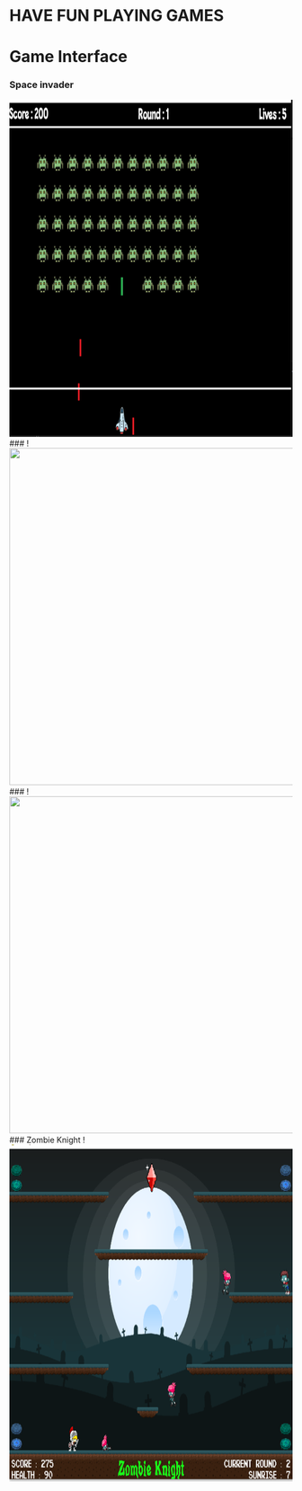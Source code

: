 # HAVE FUN PLAYING GAMES

# Game Interface
### Space invader
<img src="Space Invader/spaceinvader.png" alt="Space Invader" height="600" width="600"/>
### 
!<img src=".png"  height="600" width="600"/>
###
!<img src=".png"  height="600" width="600"/>
### Zombie Knight
!<img src="zombie_knight_game/zombieknight.png" alt="Game Interface" height="600" width="600"/>
